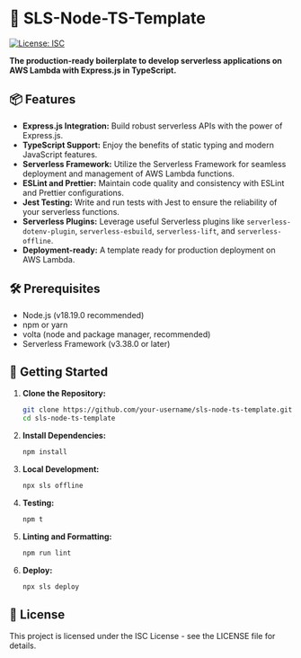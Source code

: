 # 🚀 SLS-Node-TS-Template

[![License: ISC](https://img.shields.io/badge/License-ISC-blue.svg)](https://opensource.org/licenses/ISC)

**The production-ready boilerplate to develop serverless applications on AWS Lambda with Express.js in TypeScript.**

## 📦 Features

-   **Express.js Integration:** Build robust serverless APIs with the power of Express.js.
-   **TypeScript Support:** Enjoy the benefits of static typing and modern JavaScript features.
-   **Serverless Framework:** Utilize the Serverless Framework for seamless deployment and management of AWS Lambda functions.
-   **ESLint and Prettier:** Maintain code quality and consistency with ESLint and Prettier configurations.
-   **Jest Testing:** Write and run tests with Jest to ensure the reliability of your serverless functions.
-   **Serverless Plugins:** Leverage useful Serverless plugins like `serverless-dotenv-plugin`, `serverless-esbuild`, `serverless-lift`, and `serverless-offline`.
-   **Deployment-ready:** A template ready for production deployment on AWS Lambda.

## 🛠️ Prerequisites

-   Node.js (v18.19.0 recommended)
-   npm or yarn
-   volta (node and package manager, recommended)
-   Serverless Framework (v3.38.0 or later)

## 🚦 Getting Started

1. **Clone the Repository:**

    ```bash
    git clone https://github.com/your-username/sls-node-ts-template.git
    cd sls-node-ts-template
    ```

1. **Install Dependencies:**

    ```bash
    npm install
    ```

1. **Local Development:**

    ```bash
    npx sls offline
    ```

1. **Testing:**

    ```bash
    npm t
    ```

1. **Linting and Formatting:**
    ```bash
    npm run lint
    ```
1. **Deploy:**
    ```bash
    npx sls deploy
    ```

## 📄 License

This project is licensed under the ISC License - see the LICENSE file for details.
